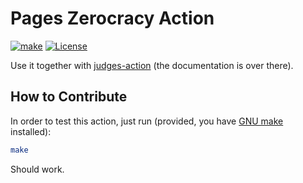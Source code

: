 # Pages Zerocracy Action

[![make](https://github.com/zerocracy/pages-action/actions/workflows/make.yml/badge.svg)](https://github.com/zerocracy/pages-action/actions/workflows/make.yml)
[![License](https://img.shields.io/badge/license-MIT-green.svg)](https://github.com/zerocracy/pages-action/blob/master/LICENSE.txt)

Use it together with [judges-action](https://github.com/zerocracy/judges-action)
(the documentation is over there).

## How to Contribute

In order to test this action, just run (provided, you have
[GNU make](https://www.gnu.org/software/make/) installed):

```bash
make
```

Should work.
